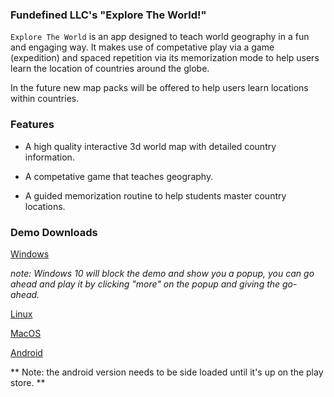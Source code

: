 ### Fundefined LLC's "Explore The World!"

`Explore The World` is an app designed to teach world geography in a fun and engaging way.
It makes use of competative play via a game (expedition) and spaced repetition via its memorization mode to help users
learn the location of countries around the globe.

In the future new map packs will be offered to help users learn locations within countries.

### Features

   - A high quality interactive 3d world map with detailed country information.
    
   - A competative game that teaches geography.
    
   - A guided memorization routine to help students master country locations.

### Demo Downloads

[Windows](https://github.com/fundefined-llc/Explore-The-World/raw/master/builds/windows/Explore%20The%20World.exe)

*note: Windows 10 will block the demo and show you a popup, you can go ahead and play it by clicking "more" on the popup and giving the go-ahead.*

[Linux](https://github.com/fundefined-llc/Explore-The-World/raw/master/builds/linux/Explore%20The%20World.x86_64)

[MacOS](https://github.com/fundefined-llc/Explore-The-World/raw/master/builds/MacOS/Explore%20The%20World.zip)

[Android](https://github.com/fundefined-llc/Explore-The-World/raw/master/builds/android/Explore%20The%20World.apk)

** Note: the android version needs to be side loaded until it's up on the play store. **
